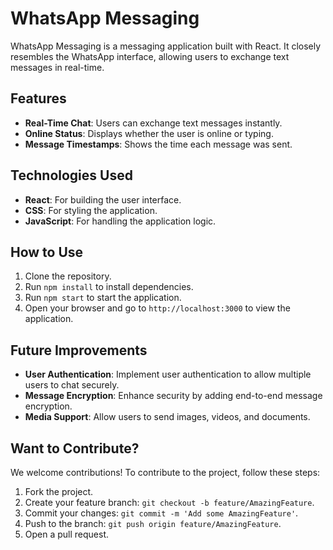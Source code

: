 # WhatsApp Messaging

WhatsApp Messaging is a messaging application built with React. It closely resembles the WhatsApp interface, allowing users to exchange text messages in real-time.

## Features
- **Real-Time Chat**: Users can exchange text messages instantly.
- **Online Status**: Displays whether the user is online or typing.
- **Message Timestamps**: Shows the time each message was sent.

## Technologies Used
- **React**: For building the user interface.
- **CSS**: For styling the application.
- **JavaScript**: For handling the application logic.

## How to Use
1. Clone the repository.
2. Run `npm install` to install dependencies.
3. Run `npm start` to start the application.
4. Open your browser and go to `http://localhost:3000` to view the application.

## Future Improvements
- **User Authentication**: Implement user authentication to allow multiple users to chat securely.
- **Message Encryption**: Enhance security by adding end-to-end message encryption.
- **Media Support**: Allow users to send images, videos, and documents.

## Want to Contribute?
We welcome contributions! To contribute to the project, follow these steps:
1. Fork the project.
2. Create your feature branch: `git checkout -b feature/AmazingFeature`.
3. Commit your changes: `git commit -m 'Add some AmazingFeature'`.
4. Push to the branch: `git push origin feature/AmazingFeature`.
5. Open a pull request.
